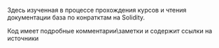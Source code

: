 Здесь изученная в процессе прохождения курсов и чтения документации база по конратктам на Solidity.

Код имеет подробные комментарии\заметки и содержит ссылки на  источники

